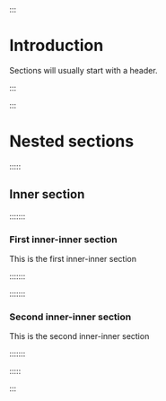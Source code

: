 :::

# Introduction

Sections will usually start with a header.

:::

:::

# Nested sections

:::::

## Inner section

:::::::

### First inner-inner section

This is the first inner-inner section

:::::::

:::::::

### Second inner-inner section

This is the second inner-inner section

:::::::

:::::

:::